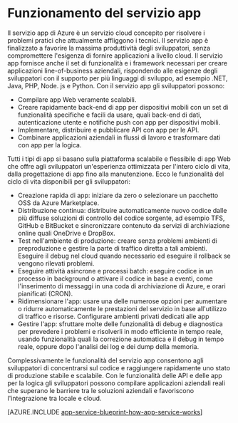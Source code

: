 <properties 
	pageTitle="Funzionamento del servizio app di Azure" 
	description="Informazioni sul funzionamento del servizio app" 
	keywords="servizio app, servizio app di azure, scala, scalabile, piano di servizio app, costo del servizio app"
	services="app-service" 
	documentationCenter="" 
	authors="yochay" 
	manager="wpickett" 
	editor=""/>

<tags 
	ms.service="app-service" 
	ms.workload="na" 
	ms.tgt_pltfrm="na" 
	ms.devlang="na" 
	ms.topic="article" 
	ms.date="02/10/2016" 
	ms.author="yochay"/>

# Funzionamento del servizio app

Il servizio app di Azure è un servizio cloud concepito per risolvere i problemi pratici che attualmente affliggono i tecnici. Il servizio app è finalizzato a favorire la massima produttività degli sviluppatori, senza compromettere l'esigenza di fornire applicazioni a livello cloud. Il servizio app fornisce anche il set di funzionalità e i framework necessari per creare applicazioni line-of-business aziendali, rispondendo alle esigenze degli sviluppatori con il supporto per più linguaggi di sviluppo, ad esempio .NET, Java, PHP, Node. js e Python. Con il servizio app gli sviluppatori possono:

* Compilare app Web veramente scalabili.
* Creare rapidamente back-end di app per dispositivi mobili con un set di funzionalità specifiche e facili da usare, quali back-end di dati, autenticazione utente e notifiche push con app per dispositivi mobili. 
* Implementare, distribuire e pubblicare API con app per le API.
* Combinare applicazioni aziendali in flussi di lavoro e trasformare dati con app per la logica.

Tutti i tipi di app si basano sulla piattaforma scalabile e flessibile di app Web che offre agli sviluppatori un'esperienza ottimizzata per l'intero ciclo di vita, dalla progettazione di app fino alla manutenzione. Ecco le funzionalità del ciclo di vita disponibili per gli sviluppatori:

* Creazione rapida di app: iniziare da zero o selezionare un pacchetto OSS da Azure Marketplace. 
* Distribuzione continua: distribuire automaticamente nuovo codice dalle più diffuse soluzioni di controllo del codice sorgente, ad esempio TFS, GitHub e BitBucket e sincronizzare contenuto da servizi di archiviazione online quali OneDrive e DropBox.
* Test nell'ambiente di produzione: creare senza problemi ambienti di preproduzione e gestire la parte di traffico diretta a tali ambienti. Eseguire il debug nel cloud quando necessario ed eseguire il rollback se vengono rilevati problemi.
* Eseguire attività asincrone e processi batch: eseguire codice in un processo in background o attivare il codice in base a eventi, come l'inserimento di messaggi in una coda di archiviazione di Azure, e orari pianificati (CRON).
* Ridimensionare l'app: usare una delle numerose opzioni per aumentare o ridurre automaticamente le prestazioni del servizio in base all'utilizzo di traffico e risorse. Configurare ambienti privati dedicati alle app   
* Gestire l'app: sfruttare molte delle funzionalità di debug e diagnostica per prevedere i problemi e risolverli in modo efficiente in tempo reale, usando funzionalità quali la correzione automatica e il debug in tempo reale, oppure dopo l'analisi dei log e dei dump della memoria.
 
Complessivamente le funzionalità del servizio app consentono agli sviluppatori di concentrarsi sul codice e raggiungere rapidamente uno stato di produzione stabile e scalabile. Con le funzionalità delle API e delle app per la logica gli sviluppatori possono compilare applicazioni aziendali reali che superano le barriere tra le soluzioni aziendali e favoriscono l'integrazione tra locale e cloud.

[AZURE.INCLUDE [app-service-blueprint-how-app-service-works](../../includes/app-service-blueprint-how-app-service-works.md)]

<!---HONumber=AcomDC_0211_2016-->